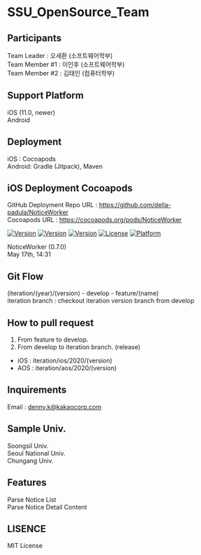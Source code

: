 # SSU_OpenSource_Team
## Participants
Team Leader    : 오세환 (소프트웨어학부)  
Team Member #1 : 이인후 (소프트웨어학부)  
Team Member #2 : 김태인 (컴퓨터학부)  

## Support Platform
iOS (11.0, newer)  
Android  

## Deployment
iOS : Cocoapods  
Android: Gradle (Jitpack), Maven  

## iOS Deployment Cocoapods
GitHub Deployment Repo URL : https://github.com/della-padula/NoticeWorker  
Cocoapods URL : https://cocoapods.org/pods/NoticeWorker  
  
[![Version](https://img.shields.io/badge/version-v0.7.0-green.svg?style=flat)](https://cocoapods.org/pods/NoticeWorker)
[![Version](https://img.shields.io/badge/ios-11.0-blue.svg?style=flat)](https://cocoapods.org/pods/NoticeWorker)
[![Version](https://img.shields.io/cocoapods/v/NoticeWorker.svg?style=flat)](https://cocoapods.org/pods/NoticeWorker)
[![License](https://img.shields.io/cocoapods/l/NoticeWorker.svg?style=flat)](https://cocoapods.org/pods/NoticeWorker)
[![Platform](https://img.shields.io/cocoapods/p/NoticeWorker.svg?style=flat)](https://cocoapods.org/pods/NoticeWorker)  

NoticeWorker (0.7.0)  
May 17th, 14:31  

## Git Flow
(iteration/(year)/(version) - develop - feature/(name)  
iteration branch : checkout iteration version branch from develop  

## How to pull request
1) From feature to develop.  
2) From develop to iteration branch. (release)  
  - iOS : iteration/ios/2020/(version)  
  - AOS : iteration/aos/2020/(version)  
  
## Inquirements
Email : denny.k@kakaocorp.com

## Sample Univ.
Soongsil Univ.  
Seoul National Univ.  
Chungang Univ.  

## Features
Parse Notice List  
Parse Notice Detail Content  

## LISENCE
MIT License
